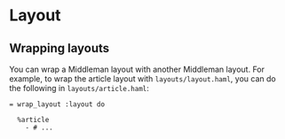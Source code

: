 Layout
======

Wrapping layouts
----------------

You can wrap a Middleman layout with another Middleman layout. For example, to wrap the article layout with `layouts/layout.haml`, you can do the following in `layouts/article.haml`:

```haml
= wrap_layout :layout do

  %article
    - # ...
```
